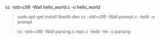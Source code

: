 cc -std=c99 -Wall hello_world.c -o hello_world
> sudo apt-get install libedit-dev
> cc -std=c99 -Wall prompt.c -ledit -o prompt

> cc -std=c99 -Wall parsing.c mpc.c -ledit -lm -o parsing
